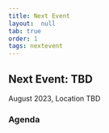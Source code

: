 ```yaml
---
title: Next Event
layout:  null
tab: true
order: 1
tags: nextevent
---
```


## Next Event: TBD
August 2023, Location TBD

### Agenda
